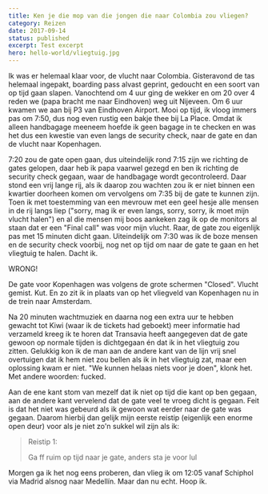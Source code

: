 ```yaml
---
title: Ken je die mop van die jongen die naar Colombia zou vliegen?
category: Reizen
date: 2017-09-14
status: published
excerpt: Test excerpt
hero: hello-world/vliegtuig.jpg
---
```


Ik was er helemaal klaar voor, de vlucht naar Colombia. Gisteravond de tas helemaal ingepakt, boarding pass alvast geprint, gedoucht en een soort van op tijd gaan slapen. Vanochtend om 4 uur ging de wekker en om 20 over 4 reden we (papa bracht me naar Eindhoven) weg uit Nijeveen. Om 6 uur kwamen we aan bij P3 van Eindhoven Airport. Mooi op tijd, ik vloog immers pas om 7:50, dus nog even rustig een bakje thee bij La Place. Omdat ik alleen handbagage meeneem hoefde ik geen bagage in te checken en was het dus een kwestie van even langs de security check, naar de gate en dan de vlucht naar Kopenhagen.

7:20 zou de gate open gaan, dus uiteindelijk rond 7:15 zijn we richting de gates gelopen, daar heb ik papa vaarwel gezegd en ben ik richting de security check gegaan, waar de handbagage wordt gecontroleerd. Daar stond een vrij lange rij, als ik daarop zou wachten zou ik er niet binnen een kwartier doorheen komen om vervolgens om 7:35 bij de gate te kunnen zijn. Toen ik met toestemming van een mevrouw met een geel hesje alle mensen in de rij langs liep ("sorry, mag ik er even langs, sorry, sorry, ik moet mijn vlucht halen") en al die mensen mij boos aankeken zag ik op de monitors al staan dat er een "Final call" was voor mijn vlucht. Raar, de gate zou eigenlijk pas met 15 minuten dicht gaan. Uiteindelijk om 7:30 was ik de boze mensen en de security check voorbij, nog net op tijd om naar de gate te gaan en het vliegtuig te halen. Dacht ik.

WRONG!

De gate voor Kopenhagen was volgens de grote schermen "Closed". Vlucht gemist. Kut. En zo zit ik in plaats van op het vliegveld van Kopenhagen nu in de trein naar Amsterdam.

Na 20 minuten wachtmuziek en daarna nog een extra uur te hebben gewacht tot Kiwi (waar ik de tickets had geboekt) meer informatie had verzameld kreeg ik te horen dat Transavia heeft aangegeven dat de gate gewoon op normale tijden is dichtgegaan én dat ik in het vliegtuig zou zitten. Gelukkig kon ik de man aan de andere kant van de lijn vrij snel overtuigen dat ik hem niet zou bellen als ik in het vliegtuig zat, maar een oplossing kwam er niet. "We kunnen helaas niets voor je doen", klonk het. Met andere woorden: fucked.

Aan de ene kant stom van mezelf dat ik niet op tijd die kant op ben gegaan, aan de andere kant vervelend dat de gate veel te vroeg dicht is gegaan. Feit is dat het niet was gebeurd als ik gewoon wat eerder naar de gate was gegaan. Daarom hierbij dan gelijk mijn eerste reistip (eigenlijk een enorme open deur) voor als je niet zo'n sukkel wil zijn als ik:

> Reistip 1:
>
> Ga ff ruim op tijd naar je gate, anders sta je voor lul

Morgen ga ik het nog eens proberen, dan vlieg ik om 12:05 vanaf Schiphol via Madrid alsnog naar Medellín. Maar dan nu echt. Hoop ik.